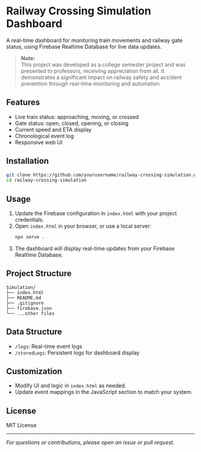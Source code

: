 # Railway Crossing Simulation Dashboard

A real-time dashboard for monitoring train movements and railway gate status, using Firebase Realtime Database for live data updates.

> **Note:**  
> This project was developed as a college semester project and was presented to professors, receiving appreciation from all. It demonstrates a significant impact on railway safety and accident prevention through real-time monitoring and automation.

## Features

- Live train status: approaching, moving, or crossed
- Gate status: open, closed, opening, or closing
- Current speed and ETA display
- Chronological event log
- Responsive web UI

## Installation

```bash
git clone https://github.com/yourusername/railway-crossing-simulation.git
cd railway-crossing-simulation
```

## Usage

1. Update the Firebase configuration in `index.html` with your project credentials.
2. Open `index.html` in your browser, or use a local server:
   ```bash
   npx serve .
   ```
3. The dashboard will display real-time updates from your Firebase Realtime Database.

## Project Structure

```
Simulation/
├── index.html
├── README.md
├── .gitignore
├── firebase.json
└── ...other files
```

## Data Structure

- `/logs`: Real-time event logs
- `/storedLogs`: Persistent logs for dashboard display

## Customization

- Modify UI and logic in `index.html` as needed.
- Update event mappings in the JavaScript section to match your system.

## License

MIT License

---
*For questions or contributions, please open an issue or pull request.*